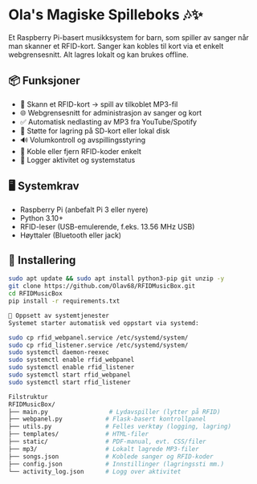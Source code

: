 # Ola's Magiske Spilleboks 🎶✨

Et Raspberry Pi-basert musikksystem for barn, som spiller av sanger når man skanner et RFID-kort. Sanger kan kobles til kort via et enkelt webgrensesnitt. Alt lagres lokalt og kan brukes offline.

## 📦 Funksjoner

- 🎵 Skann et RFID-kort → spill av tilkoblet MP3-fil
- 🌐 Webgrensesnitt for administrasjon av sanger og kort
- ✅ Automatisk nedlasting av MP3 fra YouTube/Spotify
- 💾 Støtte for lagring på SD-kort eller lokal disk
- 🔊 Volumkontroll og avspillingsstyring
- 🪪 Koble eller fjern RFID-koder enkelt
- 📜 Logger aktivitet og systemstatus

## 🖥️ Systemkrav

- Raspberry Pi (anbefalt Pi 3 eller nyere)
- Python 3.10+
- RFID-leser (USB-emulerende, f.eks. 13.56 MHz USB)
- Høyttaler (Bluetooth eller jack)

## 🚀 Installering

```bash
sudo apt update && sudo apt install python3-pip git unzip -y
git clone https://github.com/Olav68/RFIDMusicBox.git
cd RFIDMusicBox
pip install -r requirements.txt

🔧 Oppsett av systemtjenester
Systemet starter automatisk ved oppstart via systemd:

sudo cp rfid_webpanel.service /etc/systemd/system/
sudo cp rfid_listener.service /etc/systemd/system/
sudo systemctl daemon-reexec
sudo systemctl enable rfid_webpanel
sudo systemctl enable rfid_listener
sudo systemctl start rfid_webpanel
sudo systemctl start rfid_listener

Filstruktur
RFIDMusicBox/
├── main.py                 # Lydavspiller (lytter på RFID)
├── webpanel.py            # Flask-basert kontrollpanel
├── utils.py               # Felles verktøy (logging, lagring)
├── templates/             # HTML-filer
├── static/                # PDF-manual, evt. CSS/filer
├── mp3/                   # Lokalt lagrede MP3-filer
├── songs.json             # Koblede sanger og RFID-koder
├── config.json            # Innstillinger (lagringssti mm.)
└── activity_log.json      # Logg over aktivitet
